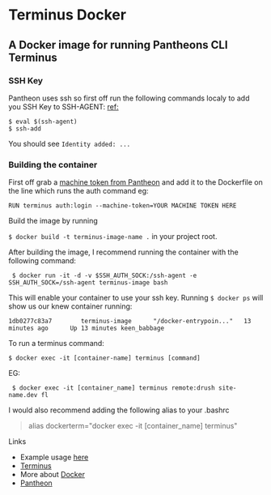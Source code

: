 # Terminus Docker
## A Docker image for running Pantheons CLI Terminus

### SSH Key
Pantheon uses ssh so first off run the following commands localy to add you SSH Key to SSH-AGENT: [ref:](http://dchua.com/2016/01/15/ssh-agent-forwarding-with-your-docker-container/)
```
$ eval $(ssh-agent)
$ ssh-add
```
You should see ```Identity added: ...```

### Building the container
First off grab a [machine token from Pantheon](https://pantheon.io/docs/machine-tokens/) and add it to the Dockerfile on the line which runs the auth command eg:

``` RUN terminus auth:login --machine-token=YOUR MACHINE TOKEN HERE ```

Build the image by running

 ```$ docker build -t terminus-image-name .``` in your project root. 

After building the image, I recommend running the  container with the following command:

``` $ docker run -it -d -v $SSH_AUTH_SOCK:/ssh-agent -e SSH_AUTH_SOCK=/ssh-agent terminus-image bash```

This will enable your container to use your ssh key. Running ``` $ docker ps ``` will show us our knew container running:

```1db0277c83a7        terminus-image      "/docker-entrypoin..."   13 minutes ago      Up 13 minutes keen_babbage```


To run a terminus command:

```$ docker exec -it [container-name] terminus [command]```

EG:

``` $ docker exec -it [container_name] terminus remote:drush site-name.dev fl```

I would also recommend adding the following alias to your .bashrc
> alias dockerterm="docker exec -it [container_name] terminus"


Links

* Example usage [here](https://pantheon.io/docs/terminus/examples/)
* [Terminus](https://github.com/pantheon-systems/terminus)
* More about [Docker](https://www.docker.com/)
* [Pantheon](https://pantheon.io/)


